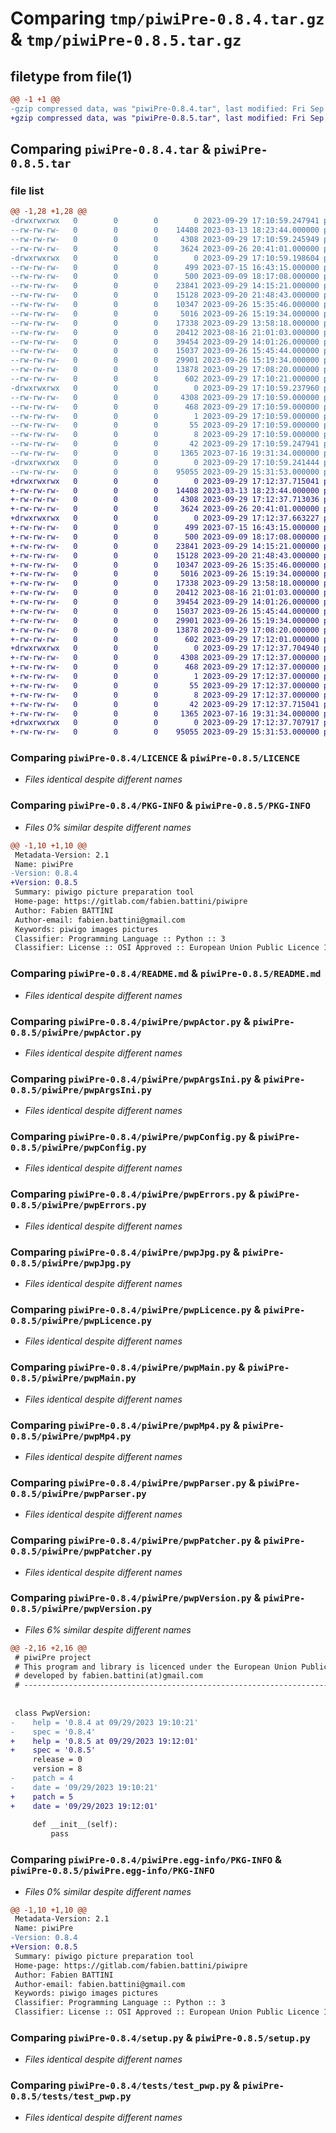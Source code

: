 # Comparing `tmp/piwiPre-0.8.4.tar.gz` & `tmp/piwiPre-0.8.5.tar.gz`

## filetype from file(1)

```diff
@@ -1 +1 @@
-gzip compressed data, was "piwiPre-0.8.4.tar", last modified: Fri Sep 29 17:10:59 2023, max compression
+gzip compressed data, was "piwiPre-0.8.5.tar", last modified: Fri Sep 29 17:12:37 2023, max compression
```

## Comparing `piwiPre-0.8.4.tar` & `piwiPre-0.8.5.tar`

### file list

```diff
@@ -1,28 +1,28 @@
-drwxrwxrwx   0        0        0        0 2023-09-29 17:10:59.247941 piwiPre-0.8.4/
--rw-rw-rw-   0        0        0    14408 2023-03-13 18:23:44.000000 piwiPre-0.8.4/LICENCE
--rw-rw-rw-   0        0        0     4308 2023-09-29 17:10:59.245949 piwiPre-0.8.4/PKG-INFO
--rw-rw-rw-   0        0        0     3624 2023-09-26 20:41:01.000000 piwiPre-0.8.4/README.md
-drwxrwxrwx   0        0        0        0 2023-09-29 17:10:59.198604 piwiPre-0.8.4/piwiPre/
--rw-rw-rw-   0        0        0      499 2023-07-15 16:43:15.000000 piwiPre-0.8.4/piwiPre/__init__.py
--rw-rw-rw-   0        0        0      500 2023-09-09 18:17:08.000000 piwiPre-0.8.4/piwiPre/__main__.py
--rw-rw-rw-   0        0        0    23841 2023-09-29 14:15:21.000000 piwiPre-0.8.4/piwiPre/pwpActor.py
--rw-rw-rw-   0        0        0    15128 2023-09-20 21:48:43.000000 piwiPre-0.8.4/piwiPre/pwpArgsIni.py
--rw-rw-rw-   0        0        0    10347 2023-09-26 15:35:46.000000 piwiPre-0.8.4/piwiPre/pwpConfig.py
--rw-rw-rw-   0        0        0     5016 2023-09-26 15:19:34.000000 piwiPre-0.8.4/piwiPre/pwpErrors.py
--rw-rw-rw-   0        0        0    17338 2023-09-29 13:58:18.000000 piwiPre-0.8.4/piwiPre/pwpJpg.py
--rw-rw-rw-   0        0        0    20412 2023-08-16 21:01:03.000000 piwiPre-0.8.4/piwiPre/pwpLicence.py
--rw-rw-rw-   0        0        0    39454 2023-09-29 14:01:26.000000 piwiPre-0.8.4/piwiPre/pwpMain.py
--rw-rw-rw-   0        0        0    15037 2023-09-26 15:45:44.000000 piwiPre-0.8.4/piwiPre/pwpMp4.py
--rw-rw-rw-   0        0        0    29901 2023-09-26 15:19:34.000000 piwiPre-0.8.4/piwiPre/pwpParser.py
--rw-rw-rw-   0        0        0    13878 2023-09-29 17:08:20.000000 piwiPre-0.8.4/piwiPre/pwpPatcher.py
--rw-rw-rw-   0        0        0      602 2023-09-29 17:10:21.000000 piwiPre-0.8.4/piwiPre/pwpVersion.py
-drwxrwxrwx   0        0        0        0 2023-09-29 17:10:59.237960 piwiPre-0.8.4/piwiPre.egg-info/
--rw-rw-rw-   0        0        0     4308 2023-09-29 17:10:59.000000 piwiPre-0.8.4/piwiPre.egg-info/PKG-INFO
--rw-rw-rw-   0        0        0      468 2023-09-29 17:10:59.000000 piwiPre-0.8.4/piwiPre.egg-info/SOURCES.txt
--rw-rw-rw-   0        0        0        1 2023-09-29 17:10:59.000000 piwiPre-0.8.4/piwiPre.egg-info/dependency_links.txt
--rw-rw-rw-   0        0        0       55 2023-09-29 17:10:59.000000 piwiPre-0.8.4/piwiPre.egg-info/entry_points.txt
--rw-rw-rw-   0        0        0        8 2023-09-29 17:10:59.000000 piwiPre-0.8.4/piwiPre.egg-info/top_level.txt
--rw-rw-rw-   0        0        0       42 2023-09-29 17:10:59.247941 piwiPre-0.8.4/setup.cfg
--rw-rw-rw-   0        0        0     1365 2023-07-16 19:31:34.000000 piwiPre-0.8.4/setup.py
-drwxrwxrwx   0        0        0        0 2023-09-29 17:10:59.241444 piwiPre-0.8.4/tests/
--rw-rw-rw-   0        0        0    95055 2023-09-29 15:31:53.000000 piwiPre-0.8.4/tests/test_pwp.py
+drwxrwxrwx   0        0        0        0 2023-09-29 17:12:37.715041 piwiPre-0.8.5/
+-rw-rw-rw-   0        0        0    14408 2023-03-13 18:23:44.000000 piwiPre-0.8.5/LICENCE
+-rw-rw-rw-   0        0        0     4308 2023-09-29 17:12:37.713036 piwiPre-0.8.5/PKG-INFO
+-rw-rw-rw-   0        0        0     3624 2023-09-26 20:41:01.000000 piwiPre-0.8.5/README.md
+drwxrwxrwx   0        0        0        0 2023-09-29 17:12:37.663227 piwiPre-0.8.5/piwiPre/
+-rw-rw-rw-   0        0        0      499 2023-07-15 16:43:15.000000 piwiPre-0.8.5/piwiPre/__init__.py
+-rw-rw-rw-   0        0        0      500 2023-09-09 18:17:08.000000 piwiPre-0.8.5/piwiPre/__main__.py
+-rw-rw-rw-   0        0        0    23841 2023-09-29 14:15:21.000000 piwiPre-0.8.5/piwiPre/pwpActor.py
+-rw-rw-rw-   0        0        0    15128 2023-09-20 21:48:43.000000 piwiPre-0.8.5/piwiPre/pwpArgsIni.py
+-rw-rw-rw-   0        0        0    10347 2023-09-26 15:35:46.000000 piwiPre-0.8.5/piwiPre/pwpConfig.py
+-rw-rw-rw-   0        0        0     5016 2023-09-26 15:19:34.000000 piwiPre-0.8.5/piwiPre/pwpErrors.py
+-rw-rw-rw-   0        0        0    17338 2023-09-29 13:58:18.000000 piwiPre-0.8.5/piwiPre/pwpJpg.py
+-rw-rw-rw-   0        0        0    20412 2023-08-16 21:01:03.000000 piwiPre-0.8.5/piwiPre/pwpLicence.py
+-rw-rw-rw-   0        0        0    39454 2023-09-29 14:01:26.000000 piwiPre-0.8.5/piwiPre/pwpMain.py
+-rw-rw-rw-   0        0        0    15037 2023-09-26 15:45:44.000000 piwiPre-0.8.5/piwiPre/pwpMp4.py
+-rw-rw-rw-   0        0        0    29901 2023-09-26 15:19:34.000000 piwiPre-0.8.5/piwiPre/pwpParser.py
+-rw-rw-rw-   0        0        0    13878 2023-09-29 17:08:20.000000 piwiPre-0.8.5/piwiPre/pwpPatcher.py
+-rw-rw-rw-   0        0        0      602 2023-09-29 17:12:01.000000 piwiPre-0.8.5/piwiPre/pwpVersion.py
+drwxrwxrwx   0        0        0        0 2023-09-29 17:12:37.704940 piwiPre-0.8.5/piwiPre.egg-info/
+-rw-rw-rw-   0        0        0     4308 2023-09-29 17:12:37.000000 piwiPre-0.8.5/piwiPre.egg-info/PKG-INFO
+-rw-rw-rw-   0        0        0      468 2023-09-29 17:12:37.000000 piwiPre-0.8.5/piwiPre.egg-info/SOURCES.txt
+-rw-rw-rw-   0        0        0        1 2023-09-29 17:12:37.000000 piwiPre-0.8.5/piwiPre.egg-info/dependency_links.txt
+-rw-rw-rw-   0        0        0       55 2023-09-29 17:12:37.000000 piwiPre-0.8.5/piwiPre.egg-info/entry_points.txt
+-rw-rw-rw-   0        0        0        8 2023-09-29 17:12:37.000000 piwiPre-0.8.5/piwiPre.egg-info/top_level.txt
+-rw-rw-rw-   0        0        0       42 2023-09-29 17:12:37.715041 piwiPre-0.8.5/setup.cfg
+-rw-rw-rw-   0        0        0     1365 2023-07-16 19:31:34.000000 piwiPre-0.8.5/setup.py
+drwxrwxrwx   0        0        0        0 2023-09-29 17:12:37.707917 piwiPre-0.8.5/tests/
+-rw-rw-rw-   0        0        0    95055 2023-09-29 15:31:53.000000 piwiPre-0.8.5/tests/test_pwp.py
```

### Comparing `piwiPre-0.8.4/LICENCE` & `piwiPre-0.8.5/LICENCE`

 * *Files identical despite different names*

### Comparing `piwiPre-0.8.4/PKG-INFO` & `piwiPre-0.8.5/PKG-INFO`

 * *Files 0% similar despite different names*

```diff
@@ -1,10 +1,10 @@
 Metadata-Version: 2.1
 Name: piwiPre
-Version: 0.8.4
+Version: 0.8.5
 Summary: piwigo picture preparation tool
 Home-page: https://gitlab.com/fabien.battini/piwipre
 Author: Fabien BATTINI
 Author-email: fabien.battini@gmail.com
 Keywords: piwigo images pictures
 Classifier: Programming Language :: Python :: 3
 Classifier: License :: OSI Approved :: European Union Public Licence 1.2 (EUPL 1.2)
```

### Comparing `piwiPre-0.8.4/README.md` & `piwiPre-0.8.5/README.md`

 * *Files identical despite different names*

### Comparing `piwiPre-0.8.4/piwiPre/pwpActor.py` & `piwiPre-0.8.5/piwiPre/pwpActor.py`

 * *Files identical despite different names*

### Comparing `piwiPre-0.8.4/piwiPre/pwpArgsIni.py` & `piwiPre-0.8.5/piwiPre/pwpArgsIni.py`

 * *Files identical despite different names*

### Comparing `piwiPre-0.8.4/piwiPre/pwpConfig.py` & `piwiPre-0.8.5/piwiPre/pwpConfig.py`

 * *Files identical despite different names*

### Comparing `piwiPre-0.8.4/piwiPre/pwpErrors.py` & `piwiPre-0.8.5/piwiPre/pwpErrors.py`

 * *Files identical despite different names*

### Comparing `piwiPre-0.8.4/piwiPre/pwpJpg.py` & `piwiPre-0.8.5/piwiPre/pwpJpg.py`

 * *Files identical despite different names*

### Comparing `piwiPre-0.8.4/piwiPre/pwpLicence.py` & `piwiPre-0.8.5/piwiPre/pwpLicence.py`

 * *Files identical despite different names*

### Comparing `piwiPre-0.8.4/piwiPre/pwpMain.py` & `piwiPre-0.8.5/piwiPre/pwpMain.py`

 * *Files identical despite different names*

### Comparing `piwiPre-0.8.4/piwiPre/pwpMp4.py` & `piwiPre-0.8.5/piwiPre/pwpMp4.py`

 * *Files identical despite different names*

### Comparing `piwiPre-0.8.4/piwiPre/pwpParser.py` & `piwiPre-0.8.5/piwiPre/pwpParser.py`

 * *Files identical despite different names*

### Comparing `piwiPre-0.8.4/piwiPre/pwpPatcher.py` & `piwiPre-0.8.5/piwiPre/pwpPatcher.py`

 * *Files identical despite different names*

### Comparing `piwiPre-0.8.4/piwiPre/pwpVersion.py` & `piwiPre-0.8.5/piwiPre/pwpVersion.py`

 * *Files 6% similar despite different names*

```diff
@@ -2,16 +2,16 @@
 # piwiPre project
 # This program and library is licenced under the European Union Public Licence v1.2 (see LICENCE)
 # developed by fabien.battini(at)gmail.com
 # ---------------------------------------------------------------------------------------------------------------
 
 
 class PwpVersion:
-    help = '0.8.4 at 09/29/2023 19:10:21'
-    spec = '0.8.4'
+    help = '0.8.5 at 09/29/2023 19:12:01'
+    spec = '0.8.5'
     release = 0
     version = 8
-    patch = 4
-    date = '09/29/2023 19:10:21'
+    patch = 5
+    date = '09/29/2023 19:12:01'
 
     def __init__(self):
         pass
```

### Comparing `piwiPre-0.8.4/piwiPre.egg-info/PKG-INFO` & `piwiPre-0.8.5/piwiPre.egg-info/PKG-INFO`

 * *Files 0% similar despite different names*

```diff
@@ -1,10 +1,10 @@
 Metadata-Version: 2.1
 Name: piwiPre
-Version: 0.8.4
+Version: 0.8.5
 Summary: piwigo picture preparation tool
 Home-page: https://gitlab.com/fabien.battini/piwipre
 Author: Fabien BATTINI
 Author-email: fabien.battini@gmail.com
 Keywords: piwigo images pictures
 Classifier: Programming Language :: Python :: 3
 Classifier: License :: OSI Approved :: European Union Public Licence 1.2 (EUPL 1.2)
```

### Comparing `piwiPre-0.8.4/setup.py` & `piwiPre-0.8.5/setup.py`

 * *Files identical despite different names*

### Comparing `piwiPre-0.8.4/tests/test_pwp.py` & `piwiPre-0.8.5/tests/test_pwp.py`

 * *Files identical despite different names*

